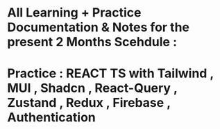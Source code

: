 # All Learning + Practice Documentation & Notes for the present 2 Months Scehdule :

# Practice : REACT TS with Tailwind , MUI , Shadcn , React-Query , Zustand , Redux , Firebase , Authentication

